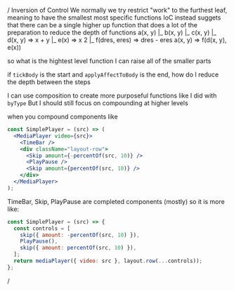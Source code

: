 /
Inversion of Control
We normally we try restrict "work" to the furthest leaf, meaning to have the smallest most specific functions
IoC instead suggets that there can be a single higher up function that does a lot of the preparation to reduce the depth of functions
a(x, y)
|_ b(x, y)
|_ c(x, y)
|_ d(x, y) => x + y
|_ e(x) => x 2
|\_ f(dres, eres) => dres - eres
a(x, y) => f(d(x, y), e(x))

so what is the hightest level function I can raise all of the smaller parts

if `tickBody` is the start and `applyAffectToBody` is the end,
how do I reduce the depth between the steps

I can use composition to create more purposeful functions like I did with `byType`
But I should still focus on compounding at higher levels

when you compound components like

```jsx
const SimplePlayer = (src) => (
  <MediaPlayer video={src}>
    <TimeBar />
    <div className="layout-row">
      <Skip amount={-percentOf(src, 10)} />
      <PlayPause />
      <Skip amount={percentOf(src, 10)} />
    </div>
  </MediaPlayer>
);
```

TimeBar, Skip, PlayPause are completed components (mostly) so it is more like:

```javascript
const SimplePlayer = (src) => {
  const controls = [
    skip({ amount: -percentOf(src, 10) }),
    PlayPause(),
    skip({ amount: percentOf(src, 10) }),
  ];
  return mediaPlayer({ video: src }, layout.row(...controls));
};
```

/
